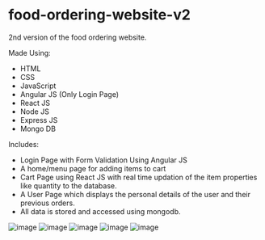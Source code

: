 # food-ordering-website-v2
2nd version of the food ordering website.

Made Using:
  -  HTML
  -  CSS
  -  JavaScript
  -  Angular JS (Only Login Page)
  -  React JS
  -  Node JS
  -  Express JS
  -  Mongo DB

Includes:
  -  Login Page with Form Validation Using Angular JS
  -  A home/menu page for adding items to cart 
  -  Cart Page using React JS with real time updation of the item properties like quantity to the database.
  -  A User Page which displays the personal details of the user and their previous orders.
  -  All data is stored and accessed using mongodb.

![image](https://github.com/Mangun10/food-ordering-website-v2/assets/145484910/c796b47e-830c-4272-91c8-07cdd7dbcec0)
![image](https://github.com/Mangun10/food-ordering-website-v2/assets/145484910/0d6ec11a-1d75-4601-aa73-fccf6d3bee6c)
![image](https://github.com/Mangun10/food-ordering-website-v2/assets/145484910/a6bab141-5a79-408e-b388-b16d84e8da8c)
![image](https://github.com/Mangun10/food-ordering-website-v2/assets/145484910/90b0a962-1479-4281-8303-1a3a9f73e2d1)
![image](https://github.com/Mangun10/food-ordering-website-v2/assets/145484910/7d55dc7d-1035-41b4-b3d8-f8222d6c2dea)






